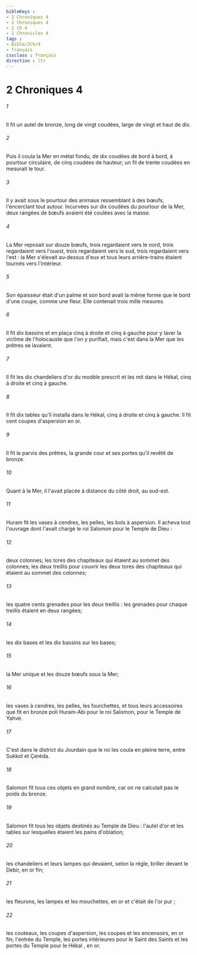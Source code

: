 ```yaml
---
bibleKeys : 
- 2 Chroniques 4
- 2 Chroniques 4
- 2 Ch 4
- 2 Chronicles 4
tags : 
- Bible/2Ch/4
- français
cssclass : français
direction : ltr
---
```


# 2 Chroniques 4

###### 1
Il fit un autel de bronze, long de vingt coudées, large de vingt et haut de dix. 
###### 2
Puis il coula la Mer en métal fondu, de dix coudées de bord à bord, à pourtour circulaire, de cinq coudées de hauteur; un fil de trente coudées en mesurait le tour. 
###### 3
Il y avait sous le pourtour des animaux ressemblant à des bœufs, l'encerclant tout autour. Incurvées sur dix coudées du pourtour de la Mer, deux rangées de bœufs avaient été coulées avec la masse. 
###### 4
La Mer reposait sur douze bœufs, trois regardaient vers le nord, trois regardaient vers l'ouest, trois regardaient vers le sud, trois regardaient vers l'est : la Mer s'élevait au-dessus d'eux et tous leurs arrière-trains étaient tournés vers l'intérieur. 
###### 5
Son épaisseur était d'un palme et son bord avait la même forme que le bord d'une coupe, comme une fleur. Elle contenait trois mille mesures. 
###### 6
Il fit dix bassins et en plaça cinq à droite et cinq à gauche pour y laver la victime de l'holocauste que l'on y purifiait, mais c'est dans la Mer que les prêtres se lavaient. 
###### 7
Il fit les dix chandeliers d'or du modèle prescrit et les mit dans le Hékal, cinq à droite et cinq à gauche. 
###### 8
Il fit dix tables qu'il installa dans le Hékal, cinq à droite et cinq à gauche. Il fit cent coupes d'aspersion en or. 
###### 9
Il fit le parvis des prêtres, la grande cour et ses portes qu'il revêtit de bronze. 
###### 10
Quant à la Mer, il l'avait placée à distance du côté droit, au sud-est. 
###### 11
Huram fit les vases à cendres, les pelles, les bols à aspersion. Il acheva tout l'ouvrage dont l'avait chargé le roi Salomon pour le Temple de Dieu : 
###### 12
deux colonnes; les tores des chapiteaux qui étaient au sommet des colonnes; les deux treillis pour couvrir les deux tores des chapiteaux qui étaient au sommet des colonnes; 
###### 13
les quatre cents grenades pour les deux treillis : les grenades pour chaque treillis étaient en deux rangées; 
###### 14
les dix bases et les dix bassins sur les bases; 
###### 15
la Mer unique et les douze bœufs sous la Mer; 
###### 16
les vases à cendres, les pelles, les fourchettes, et tous leurs accessoires que fit en bronze poli Huram-Abi pour le roi Salomon, pour le Temple de Yahvé. 
###### 17
C'est dans le district du Jourdain que le roi les coula en pleine terre, entre Sukkot et Çeréda. 
###### 18
Salomon fit tous ces objets en grand nombre, car on ne calculait pas le poids du bronze. 
###### 19
Salomon fit tous les objets destinés au Temple de Dieu : l'autel d'or et les tables sur lesquelles étaient les pains d'oblation; 
###### 20
les chandeliers et leurs lampes qui devaient, selon la règle, briller devant le Debir, en or fin; 
###### 21
les fleurons, les lampes et les mouchettes, en or et c'était de l'or pur ; 
###### 22
les couteaux, les coupes d'aspersion, les coupes et les encensoirs, en or fin; l'entrée du Temple, les portes intérieures pour le Saint des Saints et les portes du Temple pour le Hékal , en or. 
